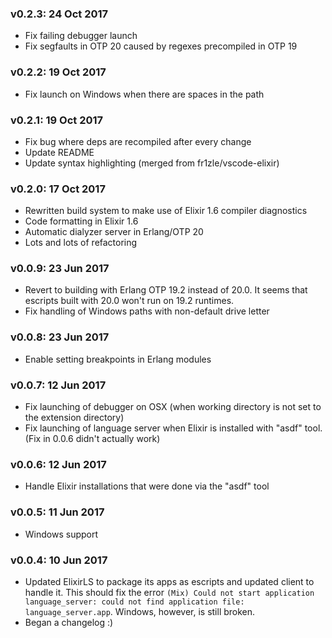 ### v0.2.3: 24 Oct 2017
  - Fix failing debugger launch
  - Fix segfaults in OTP 20 caused by regexes precompiled in OTP 19

### v0.2.2: 19 Oct 2017
  - Fix launch on Windows when there are spaces in the path

### v0.2.1: 19 Oct 2017
  - Fix bug where deps are recompiled after every change
  - Update README
  - Update syntax highlighting (merged from fr1zle/vscode-elixir)

### v0.2.0: 17 Oct 2017
  - Rewritten build system to make use of Elixir 1.6 compiler diagnostics
  - Code formatting in Elixir 1.6
  - Automatic dialyzer server in Erlang/OTP 20
  - Lots and lots of refactoring

### v0.0.9: 23 Jun 2017
  - Revert to building with Erlang OTP 19.2 instead of 20.0. It seems that escripts built with 20.0 won't run on 19.2 runtimes.
  - Fix handling of Windows paths with non-default drive letter

### v0.0.8: 23 Jun 2017
  - Enable setting breakpoints in Erlang modules

### v0.0.7: 12 Jun 2017
  - Fix launching of debugger on OSX (when working directory is not set to the extension directory)
  - Fix launching of language server when Elixir is installed with "asdf" tool. (Fix in 0.0.6 didn't actually work)

### v0.0.6: 12 Jun 2017
  - Handle Elixir installations that were done via the "asdf" tool

### v0.0.5: 11 Jun 2017
  - Windows support

### v0.0.4: 10 Jun 2017
  - Updated ElixirLS to package its apps as escripts and updated client to handle it. This should fix the error `(Mix) Could not start application language_server: could not find application file: language_server.app`. Windows, however, is still broken.
  - Began a changelog :)

